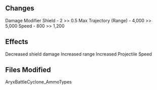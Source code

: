 ## Changes
Damage Modifier Shield - 2 >> 0.5
Max Trajectory (Range) - 4,000 >> 5,000
Speed - 800 >> 1,200

## Effects
Decreased shield damage
Increased range
Increased Projectile Speed

## Files Modified
AryxBattleCyclone_AmmoTypes